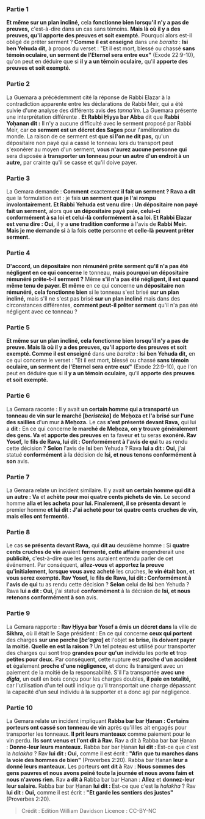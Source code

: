 
### Partie 1
<b>Et même sur un plan incliné,</b> cela <b>fonctionne bien lorsqu'il n'y a pas de preuves,</b> c'est-à-dire dans un cas sans témoins. <b>Mais là où il y a des preuves, qu'il apporte des preuves et soit exempté.</b> Pourquoi alors est-il obligé de prêter serment ? <b>Comme il est enseigné</b> dans une <i>baraita</i> : <b>Isi ben Yehuda dit,</b> à propos du verset : "Et il est mort, blessé ou chassé <b>sans témoin oculaire, un serment de l'Eternel sera entre eux"</b> (Exode 22:9-10), qu'on peut en déduire que si <b>il y a un témoin oculaire,</b> qu'il <b>apporte des preuves et soit exempté.</b>

### Partie 2
La Guemara a précédemment cité la réponse de Rabbi Elazar à la contradiction apparente entre les déclarations de Rabbi Meir, qui a été suivie d'une analyse des différents avis des <i>tanna'im</i>. La Guemara présente une interprétation différente . <b>Et Rabbi Ḥiyya bar Abba</b> dit que <b>Rabbi Yoḥanan dit :</b> Il n'y a aucune difficulté avec le serment proposé par Rabbi Meir, car <b>ce serment est un décret des Sages</b> pour l'amélioration du monde. La raison de ce serment est <b>que si l'on ne dit pas,</b> qu'un dépositaire non payé qui a cassé le tonneau lors du transport peut s'exonérer au moyen d'un serment, <b>vous n'aurez aucune personne qui</b> sera disposée à <b>transporter un tonneau pour un autre d'un endroit à un autre,</b> par crainte qu'il se casse et qu'il doive payer.

### Partie 3
La Gemara demande : <b>Comment</b> exactement <b>il fait un serment ? Rava a dit</b> que la formulation est : je fais <b>un serment que je l'ai rompu involontairement. Et Rabbi Yehuda est venu dire : Un dépositaire non payé fait un serment,</b> alors que <b>un dépositaire payé paie, celui-ci conformément à sa loi et celui-là conformément à sa loi. Et Rabbi Elazar est venu dire : Oui,</b> il y a <b>une tradition conforme</b> à l'avis de <b>Rabbi Meir. Mais je me demande si</b> à la fois <b>cette</b> personne <b>et celle-là</b> <b>peuvent prêter serment.</b>

### Partie 4
<b>D'accord, un dépositaire non rémunéré prête serment qu'il n'a pas été négligent en ce qui concerne</b> le tonneau, <b>mais pourquoi un dépositaire rémunéré prête-t-il serment ?</b> Même <b>s'il n'a pas été négligent, il est quand même tenu de payer. Et même</b> en ce qui concerne <b>un dépositaire non rémunéré, cela fonctionne bien</b> si le tonneau s'est brisé <b>sur un plan incliné,</b> mais s'il ne s'est pas brisé <b>sur un plan incliné</b> mais dans des circonstances différentes, <b>comment peut-il prêter serment</b> qu'il n'a pas été négligent avec ce tonneau ?</b>

### Partie 5
<b>Et même sur un plan incliné, cela fonctionne bien lorsqu'il n'y a pas de preuve. Mais là où il y a des preuves, qu'il apporte des preuves et soit exempté. Comme il est enseigné</b> dans une <i>baraita</i> : <b>Isi ben Yehuda dit,</b> en ce qui concerne le verset : "Et il est mort, blessé ou chassé <b>sans témoin oculaire, un serment de l'Eternel sera entre eux"</b> (Exode 22:9-10), que l'on peut en déduire que si <b>il y a un témoin oculaire,</b> qu'il <b>apporte des preuves et soit exempté.</b>

### Partie 6
La Gemara raconte : Il y avait <b>un certain homme qui a transporté un tonneau de vin sur le marché [<i>beristeka</i>] de Meḥoza et l'a brisé sur l'une des saillies</b> d'un mur <b>à Meḥoza.</b> Le cas <b>s'est présenté devant Rava,</b> qui lui a <b>dit :</b> En ce qui concerne <b>le marché de Meḥoza, on y trouve généralement des gens. Va</b> et <b>apporte des preuves</b> en ta faveur <b>et</b> tu seras <b>exonéré. Rav Yosef,</b> le <b>fils de Rava, lui dit : Conformément à l'avis de qui</b> tu as rendu cette décision ? <b>Selon</b> l'avis de <b>Isi</b> ben Yehuda ? Rava <b>lui a dit : Oui,</b> j'ai statué <b>conformément</b> à la décision de <b>Isi, et nous tenons conformément à son</b> avis.

### Partie 7
La Gemara relate un incident similaire. Il y avait <b>un certain homme qui dit à un autre : Va</b> et <b>achète pour moi quatre cents pichets de vin.</b> Le second homme <b>alla et les acheta</b> <b>pour lui. Finalement, il se présenta devant</b> le premier homme <b>et lui dit : J'ai acheté pour toi quatre cents cruches de vin, mais elles ont fermenté.</b>

### Partie 8
Le cas <b>se présenta devant Rava,</b> qui <b>dit au</b> deuxième homme : Si <b>quatre cents cruches de vin</b> avaient <b>fermenté, cette affaire</b> engendrerait une <b>publicité,</b> c'est-à-dire que les gens auraient entendu parler de cet événement. Par conséquent, <b>allez-vous</b> et <b>apportez la preuve qu'initialement, lorsque vous avez acheté</b> les cruches, <b>le vin était bon, et vous serez exempté. Rav Yosef,</b> le <b>fils de Rava, lui dit : Conformément à l'avis de qui</b> tu as rendu cette décision ? <b>Selon</b> celui de <b>Isi</b> ben Yehuda ? Rava <b>lui a dit : Oui,</b> j'ai statué <b>conformément</b> à la décision de <b>Isi, et nous retenons conformément à son</b> avis.

### Partie 9
La Gemara rapporte : <b>Rav Ḥiyya bar Yosef a émis un décret dans</b> la ville de <b>Sikhra,</b> où il était le Sage président : En ce qui concerne <b>ceux qui portent</b> des charges <b>sur une perche [<i>be'agra</i>] et</b> l'objet <b>se brise, ils doivent payer la moitié. Quelle en est la raison ? </b> Un tel poteau est utilisé pour transporter des charges qui sont trop <b>grandes pour qu'un</b> individu les porte <b>et</b> trop <b>petites pour deux.</b> Par conséquent, cette rupture est <b>proche d'un accident et</b> également <b>proche d'une négligence,</b> et donc ils transigent avec un paiement de la moitié de la responsabilité. S'il l'a transportée <b>avec une <i>digla</i>,</b> un outil en bois conçu pour les charges doubles, <b>il paie en totalité,</b> car l'utilisation d'un tel outil indique qu'il transportait une charge dépassant la capacité d'un seul individu à la supporter et a donc agi par négligence.

### Partie 10
La Gemara relate un incident impliquant <b>Rabba bar bar Ḥanan : Certains porteurs ont cassé son tonneau de vin</b> après qu'il les ait engagés pour transporter les tonneaux. <b>Il prit leurs manteaux</b> comme paiement pour le vin perdu. <b>Ils sont venus et l'ont dit à Rav.</b> Rav a dit à Rabba bar bar Ḥanan : <b>Donne-leur leurs manteaux.</b> Rabba bar bar Ḥanan <b>lui dit : </b> Est-ce que c'est la <i>halakha</i> ? </b> Rav <b>lui dit : Oui,</b> comme il est écrit : <b>"Afin que tu marches dans la voie des hommes de bien"</b> (Proverbes 2:20). Rabba bar Ḥanan <b>leur a donné leurs manteaux.</b> Les porteurs <b>ont dit à</b> Rav : <b>Nous sommes des gens pauvres et nous avons peiné toute la journée et nous avons faim et nous n'avons rien.</b> Rav <b>a dit à</b> Rabba bar bar Ḥanan : <b>Allez</b> et <b>donnez-leur</b> <b>leur salaire.</b> Rabba bar bar Ḥanan <b>lui dit : </b> Est-ce que c'est la <i>halakha</i> ? </b> Rav <b>lui dit : Oui,</b> comme il est écrit : <b>"Et garde les sentiers des justes"</b> (Proverbes 2:20).

>Crédit : Edition William Davidson
>Licence : CC-BY-NC